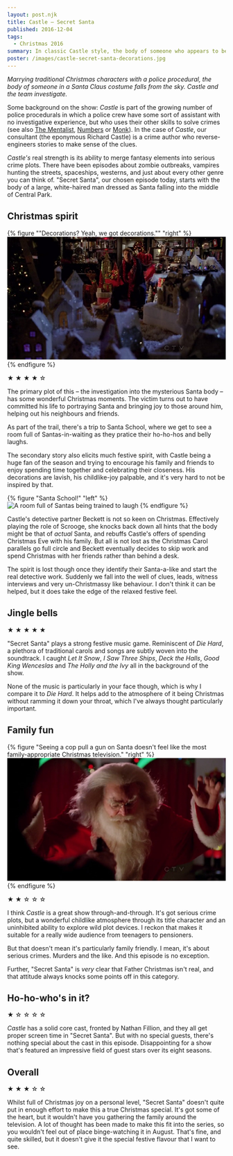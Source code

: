 ```yaml
---
layout: post.njk
title: Castle – Secret Santa
published: 2016-12-04
tags:
  - Christmas 2016
summary: In classic Castle style, the body of someone who appears to be Santa Claus falls from the sky into Central Park.
poster: /images/castle-secret-santa-decorations.jpg
---
```


_Marrying traditional Christmas characters with a police procedural, the body of someone in a Santa Claus costume falls from the sky. Castle and the team investigate._

Some background on the show: _Castle_ is part of the growing number of police procedurals in which a police crew have some sort of assistant with no investigative experience, but who uses their other skills to solve crimes (see also [The Mentalist](https://en.wikipedia.org/wiki/The_Mentalist), [Numbers](<https://en.wikipedia.org/wiki/Numbers_(TV_series)>) or [Monk](<https://en.wikipedia.org/wiki/Monk_(TV_series)>)). In the case of _Castle_, our consultant (the eponymous Richard Castle) is a crime author who reverse-engineers stories to make sense of the clues.

_Castle's_ real strength is its ability to merge fantasy elements into serious crime plots. There have been episodes about zombie outbreaks, vampires hunting the streets, spaceships, westerns, and just about every other genre you can think of. "Secret Santa", our chosen episode today, starts with the body of a large, white-haired man dressed as Santa falling into the middle of Central Park.

## Christmas spirit

{% figure "\"Decorations? Yeah, we got decorations.\"" "right" %}
![Richard Castle surrounded by Christmas decorations](/images/castle-secret-santa-decorations.jpg)
{% endfigure %}

★ ★ ★ ★ ☆

The primary plot of this – the investigation into the mysterious Santa body – has some wonderful Christmas moments. The victim turns out to have committed his life to portraying Santa and bringing joy to those around him, helping out his neighbours and friends.

As part of the trail, there's a trip to Santa School, where we get to see a room full of Santas-in-waiting as they pratice their ho-ho-hos and belly laughs.

The secondary story also elicits much festive spirit, with Castle being a huge fan of the season and trying to encourage his family and friends to enjoy spending time together and celebrating their closeness. His decorations are lavish, his childlike-joy palpable, and it's very hard to not be inspired by that.

{% figure "Santa School!" "left" %}
<img
  src="/images/castle-secret-santa-school.jpg"
  alt="A room full of Santas being trained to laugh"
  srcset="
    /images/castle-secret-santa-school.jpg         1025w,
    /images/castle-secret-santa-school-300x169.jpg  300w,
    /images/castle-secret-santa-school-768x432.jpg  768w,
    /images/castle-secret-santa-school-625x351.jpg  625w
  "
  sizes="(max-width: 1025px) 100vw, 1025px"
/>
{% endfigure %}

Castle's detective partner Beckett is not so keen on Christmas. Effectively playing the role of Scrooge, she knocks back down all hints that the body might be that of _actual_ Santa, and rebuffs Castle's offers of spending Christmas Eve with his family. But all is not lost as the Christmas Carol parallels go full circle and Beckett eventually decides to skip work and spend Christmas with her friends rather than behind a desk.

The spirit is lost though once they identify their Santa-a-like and start the real detective work. Suddenly we fall into the well of clues, leads, witness interviews and very un-Christmassy like behaviour. I don't think it can be helped, but it does take the edge of the relaxed festive feel.

## Jingle bells

★ ★ ★ ★ ★

"Secret Santa" plays a strong festive music game. Reminiscent of _Die Hard_, a plethora of traditional carols and songs are subtly woven into the soundtrack. I caught _Let It Snow_, _I Saw Three Ships_, _Deck the Halls_, _Good King Wenceslas_ and _The Holly and the Ivy_ all in the background of the show.

None of the music is particularly in your face though, which is why I compare it to _Die Hard_. It helps add to the atmosphere of it being Christmas without ramming it down your throat, which I've always thought particularly important.

## Family fun

{% figure "Seeing a cop pull a gun on Santa doesn't feel like the most family-appropriate Christmas television." "right" %}
![Santa at gunpoint](/images/castle-secret-santa-gun.jpg)
{% endfigure %}

★ ★ ☆ ☆ ☆

I think _Castle_ is a great show through-and-through. It's got serious crime plots, but a wonderful childlike atmosphere through its title character and an uninhibited ability to explore wild plot devices. I reckon that makes it suitable for a really wide audience from teenagers to pensioners.

But that doesn't mean it's particularly family friendly. I mean, it's about serious crimes. Murders and the like. And this episode is no exception.

Further, "Secret Santa" is _very_ clear that Father Christmas isn't real, and that attitude always knocks some points off in this category.

## Ho-ho-who's in it?

★ ☆ ☆ ☆ ☆

_Castle_ has a solid core cast, fronted by Nathan Fillion, and they all get proper screen time in "Secret Santa". But with no special guests, there's nothing special about the cast in this episode. Disappointing for a show that's featured an impressive field of guest stars over its eight seasons.

## Overall

★ ★ ★ ☆ ☆

Whilst full of Christmas joy on a personal level, "Secret Santa" doesn't quite put in enough effort to make this a true Christmas special. It's got some of the heart, but it wouldn't have you gathering the family around the television. A lot of thought has been made to make this fit into the series, so you wouldn't feel out of place binge-watching it in August. That's fine, and quite skilled, but it doesn't give it the special festive flavour that I want to see.
